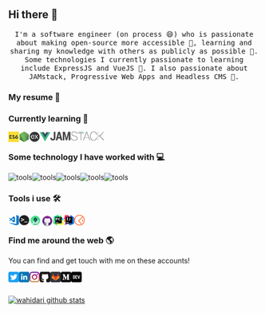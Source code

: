 ## Hi there 👋

<p align="center">
  <samp>
    I'm a software engineer (on process 😄) who is passionate about making open-source more accessible 🎯, learning and sharing my knowledge with others as publicly as possible 🔔. Some technologies I currently passionate to learning include ExpressJS and VueJS 💖. I also passionate about JAMstack, Progressive Web Apps and Headless CMS 🚀.
  </samp>
</p>

### My resume 📝

### Currently learning 🔖

<a href="https://developer.mozilla.org/en-US/docs/Web/JavaScript">
  <img align="left" alt="logo" width="21px" src="https://raw.githubusercontent.com/wahidari/wahidari/master/icons/es6.png" />
</a>
<a href="https://nodejs.org/en/">
  <img align="left" alt="logo" width="21px" src="https://raw.githubusercontent.com/wahidari/wahidari/master/icons/nodejs.png" />
</a>
<a href="https://expressjs.com">
  <img align="left" alt="logo" width="21px" src="https://raw.githubusercontent.com/wahidari/wahidari/master/icons/express.png" />
</a>
<a href="http://vuejs.org">
  <img align="left" alt="logo" width="21px" src="https://raw.githubusercontent.com/wahidari/wahidari/master/icons/vue.png" />
</a>
<a href="https://jamstack.org/">
  <img align="left" alt="logo" height="18px" src="https://raw.githubusercontent.com/wahidari/wahidari/master/icons/jamstack.png" />
</a>
<br>

### Some technology I have worked with 💻

<a href="https://getbootstrap.com/">
  <img align="left" alt="tools" height="21px" src="https://img.shields.io/badge/Bootstrap-grey?logo=bootstrap" />
</a>
<a href="https://www.php.net/">
  <img align="left" alt="tools" height="21px" src="https://img.shields.io/badge/PHP-grey?logo=php" />
</a>
<a href="https://www.python.org/">
  <img align="left" alt="tools" height="21px" src="https://img.shields.io/badge/Python-grey?logo=python" />
</a>
<a href="https://flask.palletsprojects.com/">
  <img align="left" alt="tools" height="21px" src="https://img.shields.io/badge/Flask-grey?logo=flask" />
</a>
<a href="https://mariadb.org/">
  <img align="left" alt="tools" height="21px" src="https://img.shields.io/badge/MariaDB-grey?logo=mariadb" />
</a>
<br>

### Tools i use 🛠️

<a href="https://code.visualstudio.com/">
  <img align="left" alt="tools" width="21px" src="icons/vscode.png" />
</a>
<a href="https://github.com/topics/terminal">
  <img align="left" alt="tools" width="21px" src="icons/terminal.png" />
</a>
<a href="https://developer.android.com/studio">
  <img align="left" alt="tools" width="24px" src="icons/android.png" />
</a>
<a href="https://desktop.github.com/">
  <img align="left" alt="tools" width="24px" src="icons/githubdesktop.png" />
</a>
<a href="https://www.jetbrains.com/pycharm/">
  <img align="left" alt="tools" width="21px" src="icons/pycharm.png" />
</a>
<a href="https://www.jetbrains.com/idea/">
  <img align="left" alt="tools" width="21px" src="icons/intellij.png" />
</a>
<a href="https://www.postman.com/">
  <img align="left" alt="tools" width="21px" src="icons/postman.png" />
</a>
<br>

### Find me around the web 🌎
You can find and get touch with me on these accounts!

<a href="https://twitter.com/wahiidari">
  <img align="left" alt="Wahid Ari Twitter" width="21px" src="https://raw.githubusercontent.com/edent/SuperTinyIcons/099dc12b59179d07d534069bc8551718f786d91a/images/svg/twitter.svg" />
</a>
</a>
<a href="https://www.linkedin.com/in/wahidari">
  <img align="left" alt="Wahid Ari Linkdin" width="21px" src="https://raw.githubusercontent.com/edent/SuperTinyIcons/099dc12b59179d07d534069bc8551718f786d91a/images/svg/linkedin.svg" />
</a>
<a href="https://instagram.com/wahid.ari">
  <img align="left" alt="Wahid Ari " width="21px" src="icons/instagram.jpg" />
</a>
<a href="https://github.com/wahidari">
  <img align="left" alt="Wahid Ari GitHub" width="21px" src="icons/github.png" />
</a>
<a href="https://gitlab.com/wahidari">
  <img align="left" alt="Wahid Ari " width="21px" src="icons/gitlab.png" />
</a>
<a href="https://medium.com/@wahidari">
  <img align="left" alt="Wahid Ari Medium" width="21px" src="https://raw.githubusercontent.com/edent/SuperTinyIcons/099dc12b59179d07d534069bc8551718f786d91a/images/svg/medium.svg" />
</a>
<a href="https://dev.to/wahidari">
  <img align="left" alt="Wahid Ari DEV" width="21px" src="https://raw.githubusercontent.com/edent/SuperTinyIcons/099dc12b59179d07d534069bc8551718f786d91a/images/svg/dev_to.svg" />
<br><br>
  
![wahidari github stats](https://github-readme-stats.vercel.app/api?username=wahidari&hide_border=true&title_color=0c0c0d&text_color=141414&icon_color=000&show_icons=true)
